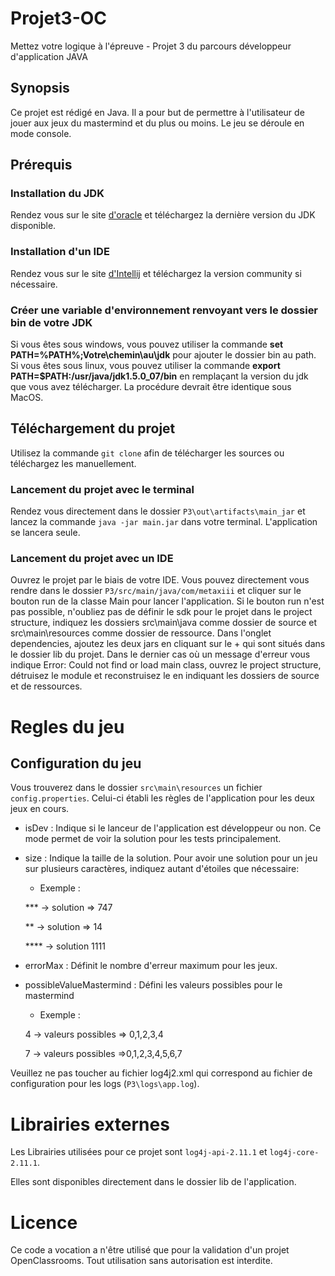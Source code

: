 # Projet3-OC
Mettez votre logique à l'épreuve - Projet 3 du parcours développeur d'application JAVA

## Synopsis
Ce projet est rédigé en Java. Il a pour but de permettre à l'utilisateur de 
jouer aux jeux du mastermind et du plus ou moins.
Le jeu se déroule en mode console.

## Prérequis
### Installation du JDK
Rendez vous sur le site [d'oracle](https://www.oracle.com/technetwork/java/javase/downloads/jdk11-downloads-5066655.html)
et téléchargez la dernière version du JDK disponible.

### Installation d'un IDE
Rendez vous sur le site [d'Intellij](https://www.jetbrains.com/idea/download/#section=windows) et téléchargez la version
community si nécessaire.

### Créer une variable d'environnement renvoyant vers le dossier bin de votre JDK
Si vous êtes sous windows, vous pouvez utiliser la commande **set PATH=%PATH%;Votre\chemin\au\jdk** pour ajouter le
dossier bin au path.
Si vous êtes sous linux, vous pouvez utiliser la commande **export PATH=$PATH:/usr/java/jdk1.5.0_07/bin** en remplaçant
la version du jdk que vous avez télécharger.
La procédure devrait être identique sous MacOS.

## Téléchargement du projet
Utilisez la commande `git clone` afin de télécharger les sources ou téléchargez les manuellement.

### Lancement du projet avec le terminal
Rendez vous directement dans le dossier `P3\out\artifacts\main_jar` et lancez la commande 
`java -jar main.jar` dans votre terminal. L'application se lancera seule.

### Lancement du projet avec un IDE
Ouvrez le projet par le biais de votre IDE.
Vous pouvez directement vous rendre dans le dossier `P3/src/main/java/com/metaxiii` et cliquer
sur le bouton run de la classe Main pour lancer l'application.
Si le bouton run n'est pas possible, n'oubliez pas de définir le sdk pour le projet dans le project structure, indiquez les dossiers src\main\java comme dossier de source
et src\main\resources comme dossier de ressource.
Dans l'onglet dependencies, ajoutez les deux jars en cliquant sur le + qui sont situés dans le dossier lib du projet.
Dans le dernier cas où un message d'erreur vous indique Error: Could not find or load main class, ouvrez le project structure, détruisez le module et reconstruisez le en indiquant les dossiers de source
et de ressources.

# Regles du jeu
## Configuration du jeu
Vous trouverez dans le dossier ``src\main\resources`` un fichier `config.properties`.
Celui-ci établi les règles de l'application pour les deux jeux en cours.
-   isDev : Indique si le lanceur de l'application est développeur ou non.
    Ce mode permet de voir la solution pour les tests principalement.
-   size : Indique la taille de la solution. Pour avoir une solution pour un jeu
sur plusieurs caractères, indiquez autant d'étoiles que nécessaire:
    -   Exemple : 
    
    *** -> solution => 747
    
    ** -> solution => 14
    
    **** -> solution 1111
    
-   errorMax : Définit le nombre d'erreur maximum pour les jeux.
-   possibleValueMastermind : Défini les valeurs possibles pour le mastermind
    -   Exemple :
    
    4 -> valeurs possibles => 0,1,2,3,4
    
    7 -> valeurs possibles =>0,1,2,3,4,5,6,7

Veuillez ne pas toucher au fichier log4j2.xml qui correspond au fichier de configuration
pour les logs (`P3\logs\app.log`).


# Librairies externes
Les Librairies utilisées pour ce projet sont 
``log4j-api-2.11.1`` et `log4j-core-2.11.1`.

Elles sont disponibles directement dans le dossier lib de l'application.

# Licence
Ce code a vocation a n'être utilisé que pour la validation d'un projet
OpenClassrooms. Tout utilisation sans autorisation est interdite.
